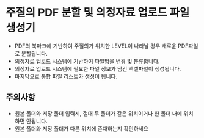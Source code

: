 # 주질의 PDF 분할 및 의정자료 업로드 파일 생성기
- PDF의 북마크에 기반하여 주질의가 위치한 LEVEL이 나타날 경우 새로운 PDF파일로 분할됩니다.
- 의정자료 업로드 시스템에 기반하여 파일명을 변경 및 분류합니다.
- 의정자료 업로드 시스템에 필요한 파일 정보가 담긴 엑셀파일이 생성됩니다.
- 마지막으로 통합 파일 리스트가 생성이 됩니다.
## 주의사항
- 원본 폴더와 저장 폴더 입력시, 절대 두 폴더가 같은 위치이거나 한 폴더 내에 위치하면 안됩니다.
- 원본 폴더와 저장 폴더가 다른 위치에 존재하는지 확인하세요
